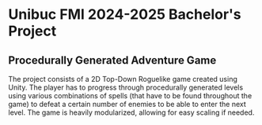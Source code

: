#  Unibuc FMI 2024-2025 Bachelor's Project
## Procedurally Generated Adventure Game

The project consists of a 2D Top-Down Roguelike game created using Unity. The player has to
progress through procedurally generated levels using various combinations of spells (that have to
be found throughout the game) to defeat a certain
number of enemies to be able to enter the next level.
The game is heavily modularized, allowing for easy
scaling if needed.


